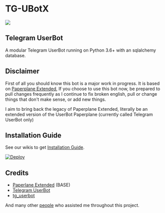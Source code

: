 # TG-UBotX

![](https://img.shields.io/github/repo-size/HitaloKun/TG-UBotX.svg?label=Repo%20size&style=flat-square)

## Telegram UserBot

A modular Telegram UserBot running on Python 3.6+ with an sqlalchemy database.

## Disclaimer
 
First of all you should know this bot is a major work in progress. It is based on [Paperplane Extended](), If you choose to use this bot now, be prepared to pull changes frequently as I continue to fix broken english, pull or change things that don't make sense, or add new things.

I aim to bring back the legacy of Paperplane Extended, literally be an extended version of the UserBot Paperplane (currently called Telegram UserBot only)

## Installation Guide

See our wikis to get [Installation Guide](http://hitalokun.github.io/ubotx-docs/).

[![Deploy](https://www.herokucdn.com/deploy/button.svg)](https://heroku.com/deploy?template=https://github.com/HitaloKun/TG-UBotX)

## Credits

 - [Paperlane Extended](https://github.com/AvinashReddy3108/PaperplaneExtended) (BASE)
 - [Telegram UserBot](https://github.com/MyPaperPlane/Telegram-UserBot)
 - [tg_userbot](https://github.com/watzon/tg_userbot)

And many other <a href="https://github.com/HitaloKun/TG-UBotX/graphs/contributors">people</a> who assisted me throughout this project.

